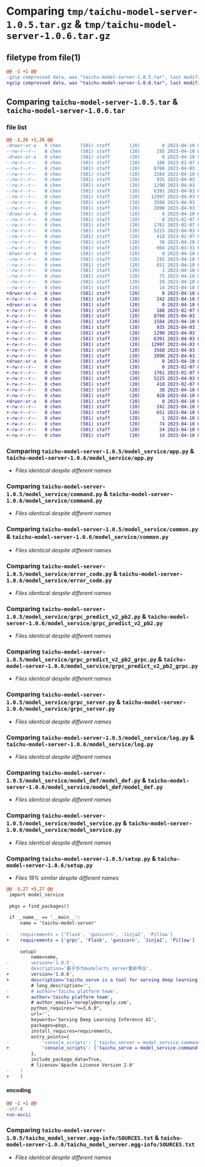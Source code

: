 # Comparing `tmp/taichu-model-server-1.0.5.tar.gz` & `tmp/taichu-model-server-1.0.6.tar.gz`

## filetype from file(1)

```diff
@@ -1 +1 @@
-gzip compressed data, was "taichu-model-server-1.0.5.tar", last modified: Mon Apr 10 06:34:32 2023, max compression
+gzip compressed data, was "taichu-model-server-1.0.6.tar", last modified: Mon Apr 10 07:08:56 2023, max compression
```

## Comparing `taichu-model-server-1.0.5.tar` & `taichu-model-server-1.0.6.tar`

### file list

```diff
@@ -1,26 +1,26 @@
-drwxr-xr-x   0 chen       (501) staff       (20)        0 2023-04-10 06:34:32.796568 taichu-model-server-1.0.5/
--rw-r--r--   0 chen       (501) staff       (20)      195 2023-04-10 06:34:32.796348 taichu-model-server-1.0.5/PKG-INFO
-drwxr-xr-x   0 chen       (501) staff       (20)        0 2023-04-10 06:34:32.794288 taichu-model-server-1.0.5/model_service/
--rw-r--r--   0 chen       (501) staff       (20)      188 2023-02-07 00:50:51.000000 taichu-model-server-1.0.5/model_service/__init__.py
--rw-r--r--   0 chen       (501) staff       (20)     8760 2023-04-03 11:32:09.000000 taichu-model-server-1.0.5/model_service/app.py
--rw-r--r--   0 chen       (501) staff       (20)     1584 2023-04-10 06:15:09.000000 taichu-model-server-1.0.5/model_service/command.py
--rw-r--r--   0 chen       (501) staff       (20)      935 2023-04-03 11:34:16.000000 taichu-model-server-1.0.5/model_service/common.py
--rw-r--r--   0 chen       (501) staff       (20)     1290 2023-04-03 11:12:47.000000 taichu-model-server-1.0.5/model_service/error_code.py
--rw-r--r--   0 chen       (501) staff       (20)     6391 2023-04-03 09:59:12.000000 taichu-model-server-1.0.5/model_service/grpc_predict_v2_pb2.py
--rw-r--r--   0 chen       (501) staff       (20)    12997 2023-04-03 09:59:12.000000 taichu-model-server-1.0.5/model_service/grpc_predict_v2_pb2_grpc.py
--rw-r--r--   0 chen       (501) staff       (20)     3568 2023-04-03 11:36:45.000000 taichu-model-server-1.0.5/model_service/grpc_server.py
--rw-r--r--   0 chen       (501) staff       (20)     2090 2023-04-03 11:30:51.000000 taichu-model-server-1.0.5/model_service/log.py
-drwxr-xr-x   0 chen       (501) staff       (20)        0 2023-04-10 06:34:32.794691 taichu-model-server-1.0.5/model_service/model_def/
--rw-r--r--   0 chen       (501) staff       (20)        0 2023-02-07 00:50:51.000000 taichu-model-server-1.0.5/model_service/model_def/__init__.py
--rw-r--r--   0 chen       (501) staff       (20)     1761 2023-02-07 00:50:51.000000 taichu-model-server-1.0.5/model_service/model_def/model_def.py
--rw-r--r--   0 chen       (501) staff       (20)     5225 2023-04-03 06:17:46.000000 taichu-model-server-1.0.5/model_service/model_service.py
--rw-r--r--   0 chen       (501) staff       (20)      418 2023-02-07 00:50:51.000000 taichu-model-server-1.0.5/model_service/settings.py
--rw-r--r--   0 chen       (501) staff       (20)       38 2023-04-10 06:34:32.796622 taichu-model-server-1.0.5/setup.cfg
--rw-r--r--   0 chen       (501) staff       (20)      904 2023-03-31 03:22:28.000000 taichu-model-server-1.0.5/setup.py
-drwxr-xr-x   0 chen       (501) staff       (20)        0 2023-04-10 06:34:32.796080 taichu-model-server-1.0.5/taichu_model_server.egg-info/
--rw-r--r--   0 chen       (501) staff       (20)      195 2023-04-10 06:34:32.000000 taichu-model-server-1.0.5/taichu_model_server.egg-info/PKG-INFO
--rw-r--r--   0 chen       (501) staff       (20)      651 2023-04-10 06:34:32.000000 taichu-model-server-1.0.5/taichu_model_server.egg-info/SOURCES.txt
--rw-r--r--   0 chen       (501) staff       (20)        1 2023-04-10 06:34:32.000000 taichu-model-server-1.0.5/taichu_model_server.egg-info/dependency_links.txt
--rw-r--r--   0 chen       (501) staff       (20)       75 2023-04-10 06:34:32.000000 taichu-model-server-1.0.5/taichu_model_server.egg-info/entry_points.txt
--rw-r--r--   0 chen       (501) staff       (20)       29 2023-04-10 06:34:32.000000 taichu-model-server-1.0.5/taichu_model_server.egg-info/requires.txt
--rw-r--r--   0 chen       (501) staff       (20)       14 2023-04-10 06:34:32.000000 taichu-model-server-1.0.5/taichu_model_server.egg-info/top_level.txt
+drwxr-xr-x   0 chen       (501) staff       (20)        0 2023-04-10 07:08:56.947075 taichu-model-server-1.0.6/
+-rw-r--r--   0 chen       (501) staff       (20)      242 2023-04-10 07:08:56.946912 taichu-model-server-1.0.6/PKG-INFO
+drwxr-xr-x   0 chen       (501) staff       (20)        0 2023-04-10 07:08:56.945136 taichu-model-server-1.0.6/model_service/
+-rw-r--r--   0 chen       (501) staff       (20)      188 2023-02-07 00:50:51.000000 taichu-model-server-1.0.6/model_service/__init__.py
+-rw-r--r--   0 chen       (501) staff       (20)     8760 2023-04-03 11:32:09.000000 taichu-model-server-1.0.6/model_service/app.py
+-rw-r--r--   0 chen       (501) staff       (20)     1584 2023-04-10 06:15:09.000000 taichu-model-server-1.0.6/model_service/command.py
+-rw-r--r--   0 chen       (501) staff       (20)      935 2023-04-03 11:34:16.000000 taichu-model-server-1.0.6/model_service/common.py
+-rw-r--r--   0 chen       (501) staff       (20)     1290 2023-04-03 11:12:47.000000 taichu-model-server-1.0.6/model_service/error_code.py
+-rw-r--r--   0 chen       (501) staff       (20)     6391 2023-04-03 09:59:12.000000 taichu-model-server-1.0.6/model_service/grpc_predict_v2_pb2.py
+-rw-r--r--   0 chen       (501) staff       (20)    12997 2023-04-03 09:59:12.000000 taichu-model-server-1.0.6/model_service/grpc_predict_v2_pb2_grpc.py
+-rw-r--r--   0 chen       (501) staff       (20)     3568 2023-04-03 11:36:45.000000 taichu-model-server-1.0.6/model_service/grpc_server.py
+-rw-r--r--   0 chen       (501) staff       (20)     2090 2023-04-03 11:30:51.000000 taichu-model-server-1.0.6/model_service/log.py
+drwxr-xr-x   0 chen       (501) staff       (20)        0 2023-04-10 07:08:56.945592 taichu-model-server-1.0.6/model_service/model_def/
+-rw-r--r--   0 chen       (501) staff       (20)        0 2023-02-07 00:50:51.000000 taichu-model-server-1.0.6/model_service/model_def/__init__.py
+-rw-r--r--   0 chen       (501) staff       (20)     1761 2023-02-07 00:50:51.000000 taichu-model-server-1.0.6/model_service/model_def/model_def.py
+-rw-r--r--   0 chen       (501) staff       (20)     5225 2023-04-03 06:17:46.000000 taichu-model-server-1.0.6/model_service/model_service.py
+-rw-r--r--   0 chen       (501) staff       (20)      418 2023-02-07 00:50:51.000000 taichu-model-server-1.0.6/model_service/settings.py
+-rw-r--r--   0 chen       (501) staff       (20)       38 2023-04-10 07:08:56.947134 taichu-model-server-1.0.6/setup.cfg
+-rw-r--r--   0 chen       (501) staff       (20)      928 2023-04-10 07:08:53.000000 taichu-model-server-1.0.6/setup.py
+drwxr-xr-x   0 chen       (501) staff       (20)        0 2023-04-10 07:08:56.946697 taichu-model-server-1.0.6/taichu_model_server.egg-info/
+-rw-r--r--   0 chen       (501) staff       (20)      242 2023-04-10 07:08:56.000000 taichu-model-server-1.0.6/taichu_model_server.egg-info/PKG-INFO
+-rw-r--r--   0 chen       (501) staff       (20)      651 2023-04-10 07:08:56.000000 taichu-model-server-1.0.6/taichu_model_server.egg-info/SOURCES.txt
+-rw-r--r--   0 chen       (501) staff       (20)        1 2023-04-10 07:08:56.000000 taichu-model-server-1.0.6/taichu_model_server.egg-info/dependency_links.txt
+-rw-r--r--   0 chen       (501) staff       (20)       74 2023-04-10 07:08:56.000000 taichu-model-server-1.0.6/taichu_model_server.egg-info/entry_points.txt
+-rw-r--r--   0 chen       (501) staff       (20)       34 2023-04-10 07:08:56.000000 taichu-model-server-1.0.6/taichu_model_server.egg-info/requires.txt
+-rw-r--r--   0 chen       (501) staff       (20)       14 2023-04-10 07:08:56.000000 taichu-model-server-1.0.6/taichu_model_server.egg-info/top_level.txt
```

### Comparing `taichu-model-server-1.0.5/model_service/app.py` & `taichu-model-server-1.0.6/model_service/app.py`

 * *Files identical despite different names*

### Comparing `taichu-model-server-1.0.5/model_service/command.py` & `taichu-model-server-1.0.6/model_service/command.py`

 * *Files identical despite different names*

### Comparing `taichu-model-server-1.0.5/model_service/common.py` & `taichu-model-server-1.0.6/model_service/common.py`

 * *Files identical despite different names*

### Comparing `taichu-model-server-1.0.5/model_service/error_code.py` & `taichu-model-server-1.0.6/model_service/error_code.py`

 * *Files identical despite different names*

### Comparing `taichu-model-server-1.0.5/model_service/grpc_predict_v2_pb2.py` & `taichu-model-server-1.0.6/model_service/grpc_predict_v2_pb2.py`

 * *Files identical despite different names*

### Comparing `taichu-model-server-1.0.5/model_service/grpc_predict_v2_pb2_grpc.py` & `taichu-model-server-1.0.6/model_service/grpc_predict_v2_pb2_grpc.py`

 * *Files identical despite different names*

### Comparing `taichu-model-server-1.0.5/model_service/grpc_server.py` & `taichu-model-server-1.0.6/model_service/grpc_server.py`

 * *Files identical despite different names*

### Comparing `taichu-model-server-1.0.5/model_service/log.py` & `taichu-model-server-1.0.6/model_service/log.py`

 * *Files identical despite different names*

### Comparing `taichu-model-server-1.0.5/model_service/model_def/model_def.py` & `taichu-model-server-1.0.6/model_service/model_def/model_def.py`

 * *Files identical despite different names*

### Comparing `taichu-model-server-1.0.5/model_service/model_service.py` & `taichu-model-server-1.0.6/model_service/model_service.py`

 * *Files identical despite different names*

### Comparing `taichu-model-server-1.0.5/setup.py` & `taichu-model-server-1.0.6/setup.py`

 * *Files 19% similar despite different names*

```diff
@@ -5,27 +5,27 @@
 import model_service
 
 pkgs = find_packages()
 
 if __name__ == '__main__':
     name = 'taichu-model-server'
 
-    requirements = ['Flask', 'gunicorn', 'Jinja2', 'Pillow']
+    requirements = ['grpc', 'Flask', 'gunicorn', 'Jinja2', 'Pillow']
 
     setup(
         name=name,
-        version='1.0.5',
-        description='基于华为modelarts_server重新导出',
+        version='1.0.6',
+        description='taichu serve is a tool for serving deep learning inference',
         # long_description='',
-        # author='Taichu platform team',
+        author='taichu platform team',
         # author_email='noreply@noreply.com',
         python_requires=">=3.6.0",
         url='',
         keywords='Serving Deep Learning Inference AI',
         packages=pkgs,
         install_requires=requirements,
         entry_points={
-            'console_scripts': ['taichu_server = model_service.command:infer_server_start']
+            'console_scripts': ['taichu_serve = model_service.command:infer_server_start']
         },
         include_package_data=True,
         # license='Apache License Version 2.0'
-    )
+    )
```

#### encoding

```diff
@@ -1 +1 @@
-utf-8
+us-ascii
```

### Comparing `taichu-model-server-1.0.5/taichu_model_server.egg-info/SOURCES.txt` & `taichu-model-server-1.0.6/taichu_model_server.egg-info/SOURCES.txt`

 * *Files identical despite different names*

